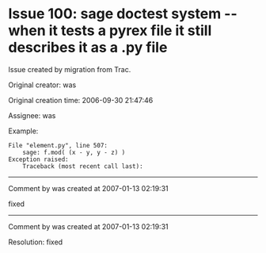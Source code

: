 # Issue 100: sage doctest system -- when it tests a pyrex file it still describes it as a .py file

Issue created by migration from Trac.

Original creator: was

Original creation time: 2006-09-30 21:47:46

Assignee: was

Example:

```
File "element.py", line 507:
    sage: f.mod( (x - y, y - z) )
Exception raised:
    Traceback (most recent call last):
```



---

Comment by was created at 2007-01-13 02:19:31

fixed


---

Comment by was created at 2007-01-13 02:19:31

Resolution: fixed
